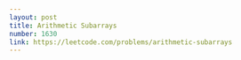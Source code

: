 ```yaml
---
layout: post
title: Arithmetic Subarrays
number: 1630
link: https://leetcode.com/problems/arithmetic-subarrays
---
```


